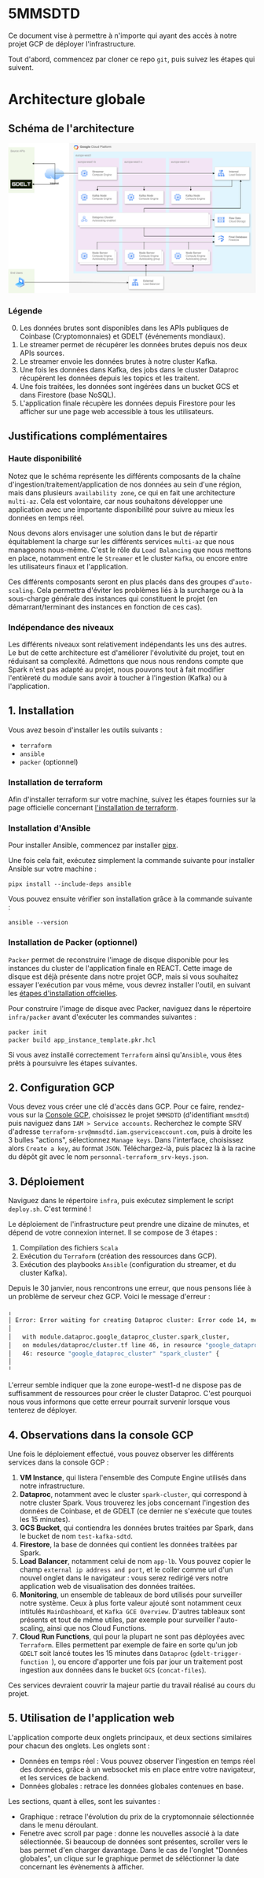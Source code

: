 # 5MMSDTD

Ce document vise à permettre à n'importe qui ayant des accès à notre projet GCP de déployer l'infrastructure.

Tout d'abord, commencez par cloner ce repo `git`, puis suivez les étapes qui suivent.


# Architecture globale

## Schéma de l'architecture

![alt text](global_arch.drawio.png)
### Légende

0. Les données brutes sont disponibles dans les APIs publiques de Coinbase (Cryptomonnaies) et GDELT (événements mondiaux).
1. Le streamer permet de récupérer les données brutes depuis nos deux APIs sources.
2. Le streamer envoie les données brutes à notre cluster Kafka.
3. Une fois les données dans Kafka, des jobs dans le cluster Dataproc récupèrent les données depuis les topics et les traitent.
4. Une fois traitées, les données sont ingérées dans un bucket GCS et dans Firestore (base NoSQL).
5. L'application finale récupère les données depuis Firestore pour les afficher sur une page web accessible à tous les utilisateurs.

## Justifications complémentaires

### Haute disponibilité

Notez que le schéma représente les différents composants de la chaîne d'ingestion/traitement/application de nos données au sein d'une région, mais dans plusieurs `availability zone`, ce qui en fait une architecture `multi-az`.
Cela est volontaire, car nous souhaitons développer une application avec une importante disponibilité pour suivre au mieux les données en temps réel.

Nous devons alors envisager une solution dans le but de répartir équitablement la charge sur les différents services `multi-az` que nous manageons nous-même. C'est le rôle du `Load Balancing` que nous mettons en place, notamment entre le `Streamer` et le cluster `Kafka`, ou encore entre les utilisateurs finaux et l'application.

Ces différents composants seront en plus placés dans des groupes d'`auto-scaling`. Cela permettra d'éviter les problèmes liés à la surcharge ou à la sous-charge générale des instances qui constituent le projet (en démarrant/terminant des instances en fonction de ces cas).

### Indépendance des niveaux

Les différents niveaux sont relativement indépendants les uns des autres. Le but de cette architecture est d'améliorer l'évolutivité du projet, tout en réduisant sa complexité.
Admettons que nous nous rendons compte que Spark n'est pas adapté au projet, nous pouvons tout à fait modifier l'entièreté du module sans avoir à toucher à l'ingestion (Kafka) ou à l'application.

## 1. Installation

Vous avez besoin d'installer les outils suivants : 
- `terraform`
- `ansible`
- `packer` (optionnel)

### Installation de terraform

Afin d'installer terraform sur votre machine, suivez les étapes fournies sur la page officielle concernant [l'installation de terraform](https://developer.hashicorp.com/terraform/tutorials/aws-get-started/install-cli).

### Installation d'Ansible

Pour installer Ansible, commencez par installer [pipx](https://developer.hashicorp.com/terraform/tutorials/aws-get-started/install-cli).

Une fois cela fait, exécutez simplement la commande suivante pour installer Ansible sur votre machine : 
```
pipx install --include-deps ansible
```

Vous pouvez ensuite vérifier son installation grâce à la commande suivante : 
```
ansible --version
```

### Installation de Packer (optionnel)

`Packer` permet de reconstruire l'image de disque disponible pour les instances du cluster de l'application finale en REACT.
Cette image de disque est déjà présente dans notre projet GCP, mais si vous souhaitez essayer l'exécution par vous même, vous devrez installer l'outil, en suivant les [étapes d'installation offcielles](https://developer.hashicorp.com/packer/tutorials/docker-get-started/get-started-install-cli).

Pour construire l'image de disque avec Packer, naviguez dans le répertoire `infra/packer` avant d'exécuter les commandes suivantes :
```
packer init
packer build app_instance_template.pkr.hcl
```

Si vous avez installé correctement `Terraform` ainsi qu'`Ansible`, vous êtes prêts à poursuivre les étapes suivantes.

## 2. Configuration GCP

Vous devez vous créer une clé d'accès dans GCP.
Pour ce faire, rendez-vous sur la [Console GCP](https://console.cloud.google.com/welcome?_gl=1*dq7bri*_up*MQ..&gclid=Cj0KCQiA4-y8BhC3ARIsAHmjC_FGaaA0HodFAaippVqqa3h_rEVdntpoZGTq5AmsRDsm-9gYtlFKbLEaAogyEALw_wcB&gclsrc=aw.ds&hl=fr&inv=1&invt=AboPBw&project=mmsdtd), choisissez le projet `5MMSDTD` (d'identifiant `mmsdtd`) puis naviguez dans `IAM > Service accounts`. 
Recherchez le compte SRV d'adresse `terraform-srv@mmsdtd.iam.gserviceaccount.com`, puis à droite les 3 bulles "actions", sélectionnez `Manage keys`. Dans l'interface, choisissez alors `Create a key`, au format `JSON`. Téléchargez-là, puis placez là à la racine du dépôt git avec le nom `personnal-terraform_srv-keys.json`.

## 3. Déploiement

Naviguez dans le répertoire `infra`, puis exécutez simplement le script `deploy.sh`. C'est terminé !

Le déploiement de l'infrastructure peut prendre une dizaine de minutes, et dépend de votre connexion internet. Il se compose de 3 étapes :
1. Compilation des fichiers `Scala`
2. Exécution du `Terraform` (création des ressources dans GCP).
3. Exécution des playbooks `Ansible` (configuration du streamer, et du cluster Kafka).


Depuis le 30 janvier, nous rencontrons une erreur, que nous pensons liée à un problème de serveur chez GCP. Voici le message d'erreur :

```bash
╷
│ Error: Error waiting for creating Dataproc cluster: Error code 14, message: The zone 'projects/mmsdtd/zones/europe-west1-d' does not have enough resources available to fulfill the request.  Try a different zone, or try again later.
│ 
│   with module.dataproc.google_dataproc_cluster.spark_cluster,
│   on modules/dataproc/cluster.tf line 46, in resource "google_dataproc_cluster" "spark_cluster":
│   46: resource "google_dataproc_cluster" "spark_cluster" {
│ 
╵
```

L'erreur semble indiquer que la zone europe-west1-d ne dispose pas de suffisamment de ressources pour créer le cluster Dataproc. C'est pourquoi nous vous informons que cette erreur pourrait survenir lorsque vous tenterez de déployer.

## 4. Observations dans la console GCP

Une fois le déploiement effectué, vous pouvez observer les différents services dans la console GCP : 
1. **VM Instance**, qui listera l'ensemble des Compute Engine utilisés dans notre infrastructure.
2. **Dataproc**, notamment avec le cluster `spark-cluster`, qui correspond à notre cluster Spark. Vous trouverez les jobs concernant l'ingestion des données de Coinbase, et de GDELT (ce dernier ne s'exécute que toutes les 15 minutes).
3. **GCS Bucket**, qui contiendra les données brutes traitées par Spark, dans le bucket de nom `test-kafka-sdtd`.
4. **Firestore**, la base de données qui contient les données traitées par Spark.
5. **Load Balancer**, notamment celui de nom `app-lb`. Vous pouvez copier le champ `external ip address and port`, et le coller comme url d'un nouvel onglet dans le navigateur : vous serez redirigé vers notre application web de visualisation des données traitées.
6. **Monitoring**, un ensemble de tableaux de bord utilisés pour surveiller notre système. Ceux à plus forte valeur ajouté sont notamment ceux intitulés `MainDashboard`, et `Kafka GCE Overview`. D'autres tableaux sont présents et tout de même utiles, par exemple pour surveiller l'auto-scaling, ainsi que nos Cloud Functions.
7. **Cloud Run Functions**, qui pour la plupart ne sont pas déployées avec `Terraform`. Elles permettent par exemple de faire en sorte qu'un job `GDELT` soit lancé toutes les 15 minutes dans `Dataproc` (`gdelt-trigger-function `), ou encore d'apporter une fois par jour un traitement post ingestion aux données dans le bucket `GCS` (`concat-files`).

Ces services devraient couvrir la majeur partie du travail réalisé au cours du projet.

## 5. Utilisation de l'application web

L'application comporte deux onglets principaux, et deux sections similaires pour chacun des onglets.
Les onglets sont :
- Données en temps réel : Vous pouvez observer l'ingestion en temps réel des données, grâce à un websocket mis en place entre votre navigateur, et les services de backend.
- Données globales : retrace les données globales contenues en base.

Les sections, quant à elles, sont les suivantes : 
- Graphique : retrace l'évolution du prix de la cryptomonnaie sélectionnée dans le menu déroulant.
- Fenetre avec scroll par page : donne les nouvelles associé à la date sélectionnée. Si beaucoup de données sont présentes, scroller vers le bas permet d'en charger davantage. Dans le cas de l'onglet "Données globales", un clique sur le graphique permet de séléctionner la date concernant les évènements à afficher.